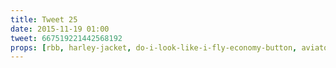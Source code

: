 ```yaml
---
title: Tweet 25
date: 2015-11-19 01:00
tweet: 667519221442568192
props: [rbb, harley-jacket, do-i-look-like-i-fly-economy-button, aviators, black-teddie-mercury-hat, studded-black-choker, freddie-mustache, leather-chaps, heeled-black-boots, village-people, hollywood-walk-of-fame]
---
```

